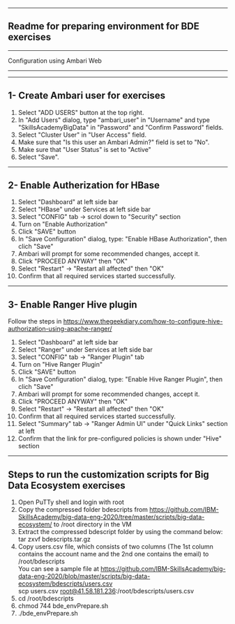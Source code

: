 ---------------------------------------------------------------
Readme for preparing environment for BDE exercises
--------------------------------------------------------------

______________________________________________________________
Configuration using Ambari Web 
______________________________________________________________


--------------------------------------------------------------
1- Create Ambari user for exercises
--------------------------------------------------------------
1. Select "ADD USERS" button at the top right.
2. In "Add Users" dialog, type "ambari_user" in "Username" and type "SkillsAcademyBigData" in "Password" and "Confirm Password" fields.
3. Select "Cluster User" in "User Access" field.
4. Make sure that "Is this user an Ambari Admin?" field is set to "No".
5. Make sure that "User Status" is set to "Active"
6. Select "Save".


--------------------------------------------------------------
2- Enable Autherization for HBase
--------------------------------------------------------------
1. Select "Dashboard" at left side bar
2. Select "HBase" under Services at left side bar
3. Select "CONFIG" tab -> scrol down to "Security" section
4. Turn on "Enable Authorization"
5. Click "SAVE" button
6. In "Save Configuration" dialog, type: "Enable HBase Authorization", then clich "Save"
7. Ambari will prompt for some recommended changes, accept it.
8. Click "PROCEED ANYWAY" then "OK"
9. Select "Restart" -> "Restart all affected" then "OK"
10. Confirm that all required services started successfully.

--------------------------------------------------------------
3- Enable Ranger Hive plugin
--------------------------------------------------------------
Follow the steps in https://www.thegeekdiary.com/how-to-configure-hive-authorization-using-apache-ranger/
1. Select "Dashboard" at left side bar
2. Select "Ranger" under Services at left side bar
3. Select "CONFIG" tab -> "Ranger Plugin" tab
4. Turn on "Hive Ranger Plugin"
5. Click "SAVE" button
6. In "Save Configuration" dialog, type: "Enable Hive Ranger Plugin", then clich "Save"
7. Ambari will prompt for some recommended changes, accept it.
8. Click "PROCEED ANYWAY" then "OK"
9. Select "Restart" -> "Restart all affected" then "OK"
10. Confirm that all required services started successfully.
11. Select "Summary" tab -> "Ranger Admin UI" under "Quick Links" section at left
12. Confirm that the link for pre-configured policies is shown under "Hive" section

-------------------------------------------------------------------------

Steps to run the customization scripts for Big Data Ecosystem exercises
--------------------------------------------------------------------------
1. Open PuTTy shell and login with root
2. Copy the compressed folder bdescripts from https://github.com/IBM-SkillsAcademy/big-data-eng-2020/tree/master/scripts/big-data-ecosystem/ to /root directory in the VM
3. Extract the compressed bdescript folder by using the command below:
   <br> 
   tar zxvf bdescripts.tar.gz
4. Copy users.csv file, which consists of two columns (The 1st column contains the account name and the 2nd one contains the email) to /root/bdescripts
<br>You can see a sample file at https://github.com/IBM-SkillsAcademy/big-data-eng-2020/blob/master/scripts/big-data-ecosystem/bdescripts/users.csv
<br> scp users.csv root@41.58.181.236:/root/bdescripts/users.csv
5. cd /root/bdescripts
6. chmod 744 bde_envPrepare.sh
7. ./bde_envPrepare.sh




